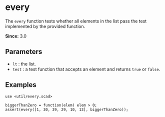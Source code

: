 # every

The `every` function tests whether all elements in the list pass the test implemented by the provided function. 

**Since:** 3.0

## Parameters

- `lt` : the list.
- `test` : a test function that accepts an element and returns `true` or `false`.

## Examples

    use <util/every.scad>
   
    biggerThanZero = function(elem) elem > 0;
    assert(every([1, 30, 39, 29, 10, 13], biggerThanZero));